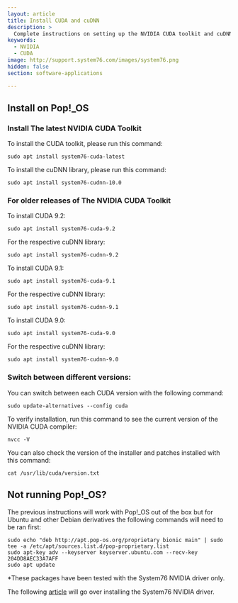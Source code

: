 ```yaml
---
layout: article
title: Install CUDA and cuDNN
description: >
  Complete instructions on setting up the NVIDIA CUDA toolkit and cuDNN libraries
keywords:
  - NVIDIA
  - CUDA
image: http://support.system76.com/images/system76.png
hidden: false
section: software-applications

---
```


## Install on Pop!_OS

### Install The latest NVIDIA CUDA Toolkit

To install the CUDA toolkit, please run this command:

```
sudo apt install system76-cuda-latest
```

To install the cuDNN library, please run this command:

```
sudo apt install system76-cudnn-10.0
```

### For older releases of The NVIDIA CUDA Toolkit

To install CUDA 9.2:

```
sudo apt install system76-cuda-9.2
```

For the respective cuDNN library:

```
sudo apt install system76-cudnn-9.2
```

To install CUDA 9.1:

```
sudo apt install system76-cuda-9.1
```

For the respective cuDNN library:

```
sudo apt install system76-cudnn-9.1
```

To install CUDA 9.0:

```
sudo apt install system76-cuda-9.0
```

For the respective cuDNN library:

```
sudo apt install system76-cudnn-9.0
```

### Switch between different versions:

You can switch between each CUDA version with the following command:

```
sudo update-alternatives --config cuda
```

To verify installation, run this command to see the current version of the NVIDIA CUDA compiler:

```
nvcc -V
```

You can also check the version of the installer and patches installed with this command:

```
cat /usr/lib/cuda/version.txt
```

## Not running Pop!_OS?

The previous instructions will work with Pop!_OS out of the box but for Ubuntu and other Debian derivatives the following commands will need to be ran first:

```
sudo echo "deb http://apt.pop-os.org/proprietary bionic main" | sudo tee -a /etc/apt/sources.list.d/pop-proprietary.list
sudo apt-key adv --keyserver keyserver.ubuntu.com --recv-key 204DD8AEC33A7AFF
sudo apt update
```

*These packages have been tested with the System76 NVIDIA driver only.

The following [article](https://support.system76.com/articles/system76-driver/) will go over installing the System76 NVIDIA driver.
